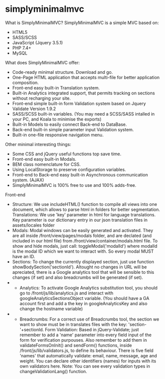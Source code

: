# simplyminimalmvc

What is SimplyMinimalMVC?
SimplyMinimalMVC is a simple MVC based on:

- HTML5
- SASS/SCSS
- JavaScript (Jquery 3.5.1)
- PHP 7.4+
- MySQL

What does SimplyMinimalMVC offer:

- Code-ready minimal structure. Download and go.
- One-Page HTML application that accepts multi-file for better application composition.
- Front-end easy built-in Translation system.
- Built-in Analytics integrated support, that permits tracking on sections without recharging your site.
- Front-end simple built-in form Validation system based on Jquery Validate Version 1.9.2
- SASS/SCSS built-in variables. (You may need a SCSS/SASS intalled in your PC, and Koala to minimise the exports)
- Built-in Models to easily connect Back-end to DataBase.
- Back-end built-in simple parameter input Validation system.
- Built-in one-file responsive navigation menu.

Other minimal interesting things:

- Some CSS and jQuery useful functions top save time.
- Front-end easy built-in Modals.
- BEM class nomenclature for CSS.
- Using LocalStorage to preserve configuration variables.
- Front-end to Back-end easy built-in Asynchronous communication system. (AJAX)
- SimplyMinimalMVC is 100% free to use and 100% adds-free.

Front-end

- Structure: We use includeHTML() function to compile all views into one document, which allows to parse html in folders for better segmentation.
  Translations: We use 'key' parameter in html for language translations. Key parameter is our dictionary entry in our json translation files in assets/locales folder
- Modals: Modal windows can be easily generated and activated. They are all inside /front/view/pages/modals folder, and are declated (and included in our html file) from /front/view/container/modals.html file. To show and hide modals, just call: toggleModal('modalId') where modalId is the modal ID which we want to interact with. So every modal MUST have an ID.
- Sections: To change the currently displayed section, just use function showBodySection('sectionId'). Altought no changes in URL will be apreciated, there is a Google analytics tool that will be sensible to this changes (if set) and also breadcrumbs will be generated (if set).
- - Analytics: To activate Google Analytics substitution tool, you should go to /front/js/lib/analytics.js and interact with googleAnalyticsSectionsObject variable. (You should have a GA account first and add a the key in googleAnalyticsKey and also change the hostname variable)
- - Breadcrumbs: For a correct use of Breadcrumbs tool, the section we want to show must be in translates files with the key: 'section-'+sectionId.
    Form Validation: Based in jQuery-Validate; just remember to add a 'name' parameter into every field input of the form for verification purpouses. Also remember to add them in validateFormsOnInit() and sendForm() functions, inside /front/js/lib/validators.js, to define its behaviour. There is five field 'names' that automatically validate: email, name, message, age and weight. You can declare other identifiers (names) for inputs with its own validators here. Note: You can see every validation types in changeValidationLang() function.
